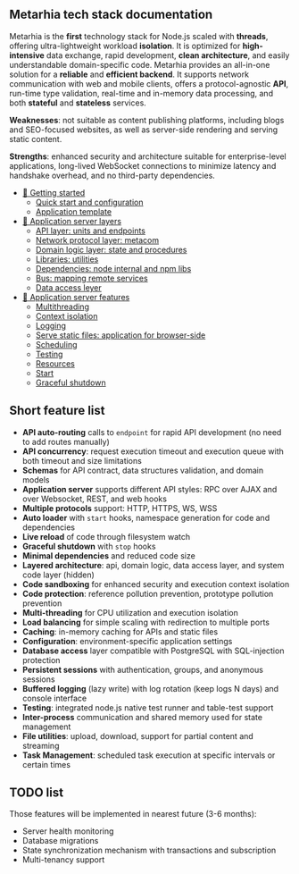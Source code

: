 ## Metarhia tech stack documentation

Metarhia is the **first** technology stack for Node.js scaled with **threads**, offering ultra-lightweight workload **isolation**.
It is optimized for **high-intensive** data exchange, rapid development, **clean architecture**, and easily understandable domain-specific code.
Metarhia provides an all-in-one solution for a **reliable** and **efficient backend**. It supports network communication with web and mobile clients, offers a protocol-agnostic **API**, run-time type validation, real-time and in-memory data processing, and both **stateful** and **stateless** services.

**Weaknesses**: not suitable as content publishing platforms, including blogs and SEO-focused websites, as well as server-side rendering and serving static content.

**Strengths**: enhanced security and architecture suitable for enterprise-level applications, long-lived WebSocket connections to minimize latency and handshake overhead, and no third-party dependencies.

- [🚀 Getting started](/content/en/START.md)
  - [Quick start and configuration](/content/en/START.md#quick-start)
  - [Application template](/content/en/START.md#application-template)
- [🥞 Application server layers](/content/en/LAYERS.md)
  - [API layer: units and endpoints](/content/en/LAYERS.md#api)
  - [Network protocol layer: metacom](/content/en/LAYERS.md#network)
  - [Domain logic layer: state and procedures](/content/en/LAYERS.md#domain-logic)
  - [Libraries: utilities](/content/en/LAYERS.md#libraries)
  - [Dependencies: node internal and npm libs](/content/en/LAYERS.md#dependencies)
  - [Bus: mapping remote services](/content/en/LAYERS.md#bus)
  - [Data access leyer](/content/en/LAYERS.md#data-access)
- [🧩 Application server features](/content/en/SERVER.md)
  - [Multithreading](/content/en/SERVER.md#multithreading)
  - [Context isolation](/content/en/SERVER.md#context-isolation)
  - [Logging](/content/en/SERVER.md#logging)
  - [Serve static files: application for browser-side](/content/en/SERVER.md#serve-static)
  - [Scheduling](/content/en/SERVER.md#scheduling)
  - [Testing](/content/en/SERVER.md#testing)
  - [Resources](/content/en/SERVER.md#resources)
  - [Start](/content/en/SERVER.md#start)
  - [Graceful shutdown](/content/en/SERVER.md#graceful-shutdown)

## Short feature list

- **API auto-routing** calls to `endpoint` for rapid API development (no need to add routes manually)
- **API concurrency**: request execution timeout and execution queue with both timeout and size limitations
- **Schemas** for API contract, data structures validation, and domain models
- **Application server** supports different API styles: RPC over AJAX and over Websocket, REST, and web hooks
- **Multiple protocols** support: HTTP, HTTPS, WS, WSS
- **Auto loader** with `start` hooks, namespace generation for code and dependencies
- **Live reload** of code through filesystem watch
- **Graceful shutdown** with `stop` hooks
- **Minimal dependencies** and reduced code size
- **Layered architecture**: api, domain logic, data access layer, and system code layer (hidden)
- **Code sandboxing** for enhanced security and execution context isolation
- **Code protection**: reference pollution prevention, prototype pollution prevention
- **Multi-threading** for CPU utilization and execution isolation
- **Load balancing** for simple scaling with redirection to multiple ports
- **Caching**: in-memory caching for APIs and static files
- **Configuration**: environment-specific application settings
- **Database access** layer compatible with PostgreSQL with SQL-injection protection
- **Persistent sessions** with authentication, groups, and anonymous sessions
- **Buffered logging** (lazy write) with log rotation (keep logs N days) and console interface
- **Testing**: integrated node.js native test runner and table-test support
- **Inter-process** communication and shared memory used for state management
- **File utilities**: upload, download, support for partial content and streaming
- **Task Management**: scheduled task execution at specific intervals or certain times

## TODO list

Those features will be implemented in nearest future (3-6 months):

- Server health monitoring
- Database migrations
- State synchronization mechanism with transactions and subscription
- Multi-tenancy support

